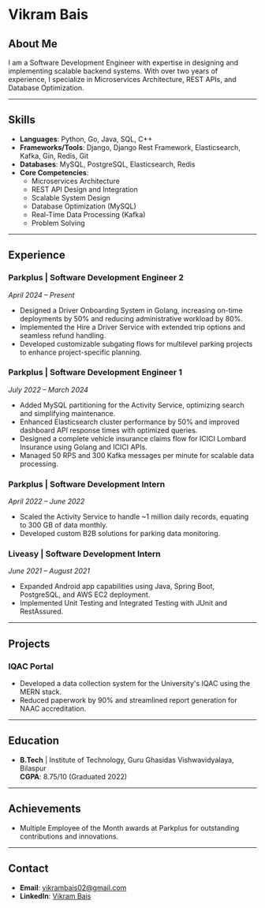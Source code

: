 # Vikram Bais

## About Me
I am a Software Development Engineer with expertise in designing and implementing scalable backend systems. With over two years of experience, I specialize in Microservices Architecture, REST APIs, and Database Optimization. 

---

## Skills
- **Languages**: Python, Go, Java, SQL, C++
- **Frameworks/Tools**: Django, Django Rest Framework, Elasticsearch, Kafka, Gin, Redis, Git
- **Databases**: MySQL, PostgreSQL, Elasticsearch, Redis
- **Core Competencies**:
  - Microservices Architecture
  - REST API Design and Integration
  - Scalable System Design
  - Database Optimization (MySQL)
  - Real-Time Data Processing (Kafka)
  - Problem Solving

---

## Experience

### **Parkplus | Software Development Engineer 2**
_April 2024 – Present_
- Designed a Driver Onboarding System in Golang, increasing on-time deployments by 50% and reducing administrative workload by 80%.
- Implemented the Hire a Driver Service with extended trip options and seamless refund handling.
- Developed customizable subgating flows for multilevel parking projects to enhance project-specific planning.

### **Parkplus | Software Development Engineer 1**
_July 2022 – March 2024_
- Added MySQL partitioning for the Activity Service, optimizing search and simplifying maintenance.
- Enhanced Elasticsearch cluster performance by 50% and improved dashboard API response times with optimized queries.
- Designed a complete vehicle insurance claims flow for ICICI Lombard Insurance using Golang and ICICI APIs.
- Managed 50 RPS and 300 Kafka messages per minute for scalable data processing.

### **Parkplus | Software Development Intern**
_April 2022 – June 2022_
- Scaled the Activity Service to handle ~1 million daily records, equating to 300 GB of data monthly.
- Developed custom B2B solutions for parking data monitoring.

### **Liveasy | Software Development Intern**
_June 2021 – August 2021_
- Expanded Android app capabilities using Java, Spring Boot, PostgreSQL, and AWS EC2 deployment.
- Implemented Unit Testing and Integrated Testing with JUnit and RestAssured.

---

## Projects

### **IQAC Portal**
- Developed a data collection system for the University's IQAC using the MERN stack.
- Reduced paperwork by 90% and streamlined report generation for NAAC accreditation.

---

## Education
- **B.Tech** | Institute of Technology, Guru Ghasidas Vishwavidyalaya, Bilaspur  
  **CGPA**: 8.75/10 (Graduated 2022)

---

## Achievements
- Multiple Employee of the Month awards at Parkplus for outstanding contributions and innovations.

---

## Contact
- **Email**: [vikrambais02@gmail.com](mailto:vikrambais02@gmail.com)
- **LinkedIn**: [Vikram Bais](https://www.linkedin.com/in/vikram-bais/)
